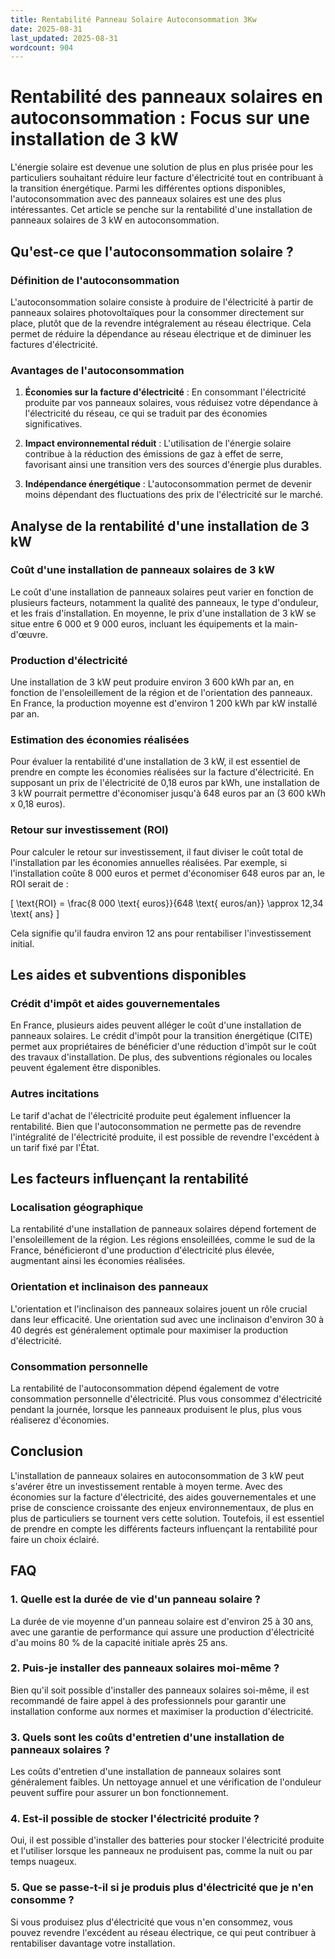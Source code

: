 ```yaml
---
title: Rentabilité Panneau Solaire Autoconsommation 3Kw
date: 2025-08-31
last_updated: 2025-08-31
wordcount: 904
---
```


# Rentabilité des panneaux solaires en autoconsommation : Focus sur une installation de 3 kW

L'énergie solaire est devenue une solution de plus en plus prisée pour les particuliers souhaitant réduire leur facture d'électricité tout en contribuant à la transition énergétique. Parmi les différentes options disponibles, l'autoconsommation avec des panneaux solaires est une des plus intéressantes. Cet article se penche sur la rentabilité d'une installation de panneaux solaires de 3 kW en autoconsommation.

## Qu'est-ce que l'autoconsommation solaire ?

### Définition de l'autoconsommation

L'autoconsommation solaire consiste à produire de l'électricité à partir de panneaux solaires photovoltaïques pour la consommer directement sur place, plutôt que de la revendre intégralement au réseau électrique. Cela permet de réduire la dépendance au réseau électrique et de diminuer les factures d'électricité.

### Avantages de l'autoconsommation

1. **Économies sur la facture d'électricité** : En consommant l'électricité produite par vos panneaux solaires, vous réduisez votre dépendance à l'électricité du réseau, ce qui se traduit par des économies significatives.
   
2. **Impact environnemental réduit** : L'utilisation de l'énergie solaire contribue à la réduction des émissions de gaz à effet de serre, favorisant ainsi une transition vers des sources d'énergie plus durables.

3. **Indépendance énergétique** : L'autoconsommation permet de devenir moins dépendant des fluctuations des prix de l'électricité sur le marché.

## Analyse de la rentabilité d'une installation de 3 kW

### Coût d'une installation de panneaux solaires de 3 kW

Le coût d'une installation de panneaux solaires peut varier en fonction de plusieurs facteurs, notamment la qualité des panneaux, le type d'onduleur, et les frais d'installation. En moyenne, le prix d'une installation de 3 kW se situe entre 6 000 et 9 000 euros, incluant les équipements et la main-d'œuvre.

### Production d'électricité

Une installation de 3 kW peut produire environ 3 600 kWh par an, en fonction de l'ensoleillement de la région et de l'orientation des panneaux. En France, la production moyenne est d'environ 1 200 kWh par kW installé par an.

### Estimation des économies réalisées

Pour évaluer la rentabilité d'une installation de 3 kW, il est essentiel de prendre en compte les économies réalisées sur la facture d'électricité. En supposant un prix de l'électricité de 0,18 euros par kWh, une installation de 3 kW pourrait permettre d'économiser jusqu'à 648 euros par an (3 600 kWh x 0,18 euros).

### Retour sur investissement (ROI)

Pour calculer le retour sur investissement, il faut diviser le coût total de l'installation par les économies annuelles réalisées. Par exemple, si l'installation coûte 8 000 euros et permet d'économiser 648 euros par an, le ROI serait de :

\[ \text{ROI} = \frac{8 000 \text{ euros}}{648 \text{ euros/an}} \approx 12,34 \text{ ans} \]

Cela signifie qu'il faudra environ 12 ans pour rentabiliser l'investissement initial.

## Les aides et subventions disponibles

### Crédit d'impôt et aides gouvernementales

En France, plusieurs aides peuvent alléger le coût d'une installation de panneaux solaires. Le crédit d'impôt pour la transition énergétique (CITE) permet aux propriétaires de bénéficier d'une réduction d'impôt sur le coût des travaux d'installation. De plus, des subventions régionales ou locales peuvent également être disponibles.

### Autres incitations

Le tarif d'achat de l'électricité produite peut également influencer la rentabilité. Bien que l'autoconsommation ne permette pas de revendre l'intégralité de l'électricité produite, il est possible de revendre l'excédent à un tarif fixé par l'État.

## Les facteurs influençant la rentabilité

### Localisation géographique

La rentabilité d'une installation de panneaux solaires dépend fortement de l'ensoleillement de la région. Les régions ensoleillées, comme le sud de la France, bénéficieront d'une production d'électricité plus élevée, augmentant ainsi les économies réalisées.

### Orientation et inclinaison des panneaux

L'orientation et l'inclinaison des panneaux solaires jouent un rôle crucial dans leur efficacité. Une orientation sud avec une inclinaison d'environ 30 à 40 degrés est généralement optimale pour maximiser la production d'électricité.

### Consommation personnelle

La rentabilité de l'autoconsommation dépend également de votre consommation personnelle d'électricité. Plus vous consommez d'électricité pendant la journée, lorsque les panneaux produisent le plus, plus vous réaliserez d'économies.

## Conclusion

L'installation de panneaux solaires en autoconsommation de 3 kW peut s'avérer être un investissement rentable à moyen terme. Avec des économies sur la facture d'électricité, des aides gouvernementales et une prise de conscience croissante des enjeux environnementaux, de plus en plus de particuliers se tournent vers cette solution. Toutefois, il est essentiel de prendre en compte les différents facteurs influençant la rentabilité pour faire un choix éclairé.

## FAQ

### 1. Quelle est la durée de vie d'un panneau solaire ?

La durée de vie moyenne d'un panneau solaire est d'environ 25 à 30 ans, avec une garantie de performance qui assure une production d'électricité d'au moins 80 % de la capacité initiale après 25 ans.

### 2. Puis-je installer des panneaux solaires moi-même ?

Bien qu'il soit possible d'installer des panneaux solaires soi-même, il est recommandé de faire appel à des professionnels pour garantir une installation conforme aux normes et maximiser la production d'électricité.

### 3. Quels sont les coûts d'entretien d'une installation de panneaux solaires ?

Les coûts d'entretien d'une installation de panneaux solaires sont généralement faibles. Un nettoyage annuel et une vérification de l'onduleur peuvent suffire pour assurer un bon fonctionnement.

### 4. Est-il possible de stocker l'électricité produite ?

Oui, il est possible d'installer des batteries pour stocker l'électricité produite et l'utiliser lorsque les panneaux ne produisent pas, comme la nuit ou par temps nuageux.

### 5. Que se passe-t-il si je produis plus d'électricité que je n'en consomme ?

Si vous produisez plus d'électricité que vous n'en consommez, vous pouvez revendre l'excédent au réseau électrique, ce qui peut contribuer à rentabiliser davantage votre installation.
